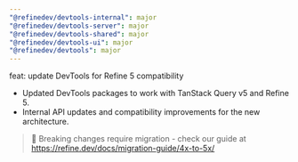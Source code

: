 ```yaml
---
"@refinedev/devtools-internal": major
"@refinedev/devtools-server": major
"@refinedev/devtools-shared": major
"@refinedev/devtools-ui": major
"@refinedev/devtools": major
---
```


feat: update DevTools for Refine 5 compatibility

- Updated DevTools packages to work with TanStack Query v5 and Refine 5.
- Internal API updates and compatibility improvements for the new architecture.

> 🚨 Breaking changes require migration - check our guide at https://refine.dev/docs/migration-guide/4x-to-5x/
